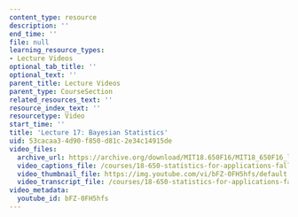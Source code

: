 ```yaml
---
content_type: resource
description: ''
end_time: ''
file: null
learning_resource_types:
- Lecture Videos
optional_tab_title: ''
optional_text: ''
parent_title: Lecture Videos
parent_type: CourseSection
related_resources_text: ''
resource_index_text: ''
resourcetype: Video
start_time: ''
title: 'Lecture 17: Bayesian Statistics'
uid: 53cacaa3-4d90-f850-d81c-2e34c14915de
video_files:
  archive_url: https://archive.org/download/MIT18.650F16/MIT18_650F16_lec17_300k.mp4
  video_captions_file: /courses/18-650-statistics-for-applications-fall-2016/9f523305ea2456a0a057c0d27d4f3318_bFZ-0FH5hfs.vtt
  video_thumbnail_file: https://img.youtube.com/vi/bFZ-0FH5hfs/default.jpg
  video_transcript_file: /courses/18-650-statistics-for-applications-fall-2016/745b3db25dd1e744df9276f7fba767a9_bFZ-0FH5hfs.pdf
video_metadata:
  youtube_id: bFZ-0FH5hfs
---
```

